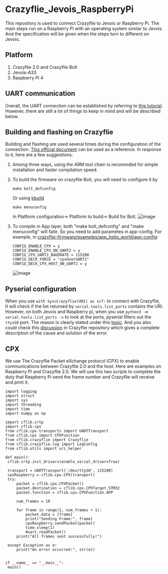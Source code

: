 # Crazyflie_Jevois_RaspberryPi
This repository is used to connect Crazyflie to Jevois or Raspberry Pi. The main steps run on a Raspberry Pi with an operating system similar to Jevois. And the specification will be given when the steps turn to different on Jevois. 

## Platform
1. Crazyflie 2.0 and Crazyflie Bolt
2. Jevois-A33
3. Raspberry Pi 4

## UART communication
Overall, the UART connection can be established by referring to [this tutorial](https://www.bitcraze.io/documentation/repository/crazyflie-lib-python/master/development/uart_communication/). However, there are still a lot of things to keep in mind and will be described below.

## Building and flashing on Crazyflie
Building and flashing are used several times during the configuration of the connection. [This official document](https://www.bitcraze.io/documentation/repository/crazyflie-firmware/master/building-and-flashing/build/) can be used as a reference. In response to it, here are a few suggestions:
1. Among three ways, using the ARM tool chain is recommded for simple installation and faster compilation speed.
2. To build the firmware on crazyflie Bolt, you will need to configure it by
   ```
   make bolt_defconfig
   ```
   Or using [kbuild](https://www.bitcraze.io/documentation/repository/crazyflie-firmware/master/development/kbuild/)
   ```
   make menuconfig
   ```
   In Platform configuration-> Platform to build-> Build for Bolt.
   ![image](https://github.com/Residualstress/Crazyflie_Jevois_RaspberryPi/assets/92587824/c101d6d3-043b-45fe-adae-166baeb29a78)

4. To compile in App layer, both "make bolt_defconfig" and "make menuconfig" will faile. So you need to add parametes in app-config. For example, in [crazyflie-firmware/examples/app_hello_world/app-config](https://github.com/bitcraze/crazyflie-firmware/blob/master/examples/app_hello_world/app-config):
   ```
   CONFIG_ENABLE_CPX = y
   CONFIG_ENABLE_CPX_ON_UART2 = y
   CONFIG_CPX_UART2_BAUDRATE = 115200
   CONFIG_DECK_FORCE = "cpxOverUART2"
   CONFIG_DECK_CPX_HOST_ON_UART2 = y
   ```
   ![image](https://github.com/Residualstress/Crazyflie_Jevois_RaspberryPi/assets/92587824/cdfe669e-0270-43c7-9034-1bfdc7f128c0)

## Pyserial configuration
When you use `with SyncCrazyflie(URI) as scf:` to connect with Crazyflie, It will check if the list returned by `serial.tools.list_ports` contains the URI. However, on both Jevois and Raspberry pi, when you use `python3 -m serial.tools.list_ports -v` to look at the ports, pyserial filters out the `ttysS0` port. The reason is clearly stated under this [topic](https://github.com/pyserial/pyserial/issues/489). And you also could check this [discussion](https://github.com/orgs/bitcraze/discussions/1224) in Crazyflie repository which gives a complete description of the cause and solution of the error.

## CPX
We use The Crazyflie Packet eXchange protocol (CPX) to enable communications between Crazyflie 2.0 and the host. Here are examples on Raspberry PI and Crazyflie 2.0. We will use this two scripts to complete the duty that Raspberry Pi send the frame number and Crazyflie will receive and print it.
   ```
import logging
import struct
import sys
import threading
import time
import numpy as np

import cflib.crtp
import cflib.cpx
from cflib.cpx.transports import UARTTransport
from cflib.cpx import CPXFunction
from cflib.crazyflie import Crazyflie
from cflib.crazyflie.log import LogConfig
from cflib.utils import uri_helper

def main():
    cflib.crtp.init_drivers(enable_serial_driver=True)

    transport = UARTTransport('/dev/ttyS0', 115200)
    cpxRaspberry = cflib.cpx.CPX(transport)
    try:
        packet = cflib.cpx.CPXPacket()
        packet.destination = cflib.cpx.CPXTarget.STM32
        packet.function = cflib.cpx.CPXFunction.APP

        num_frames = 10

        for frame in range(1, num_frames + 1):
            packet.data = [frame]  
            print("Sending Frame:", frame)
            cpxRaspberry.sendPacket(packet)
            time.sleep(1)  
            #uart.readPacket()
        print("All frames sent successfully!")

    except Exception as e:
        print("An error occurred:", str(e))


if __name__ == "__main__":
    main()
   ```
